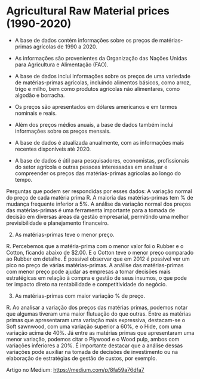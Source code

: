 # Agricultural Raw Material prices (1990-2020)

* A base de dados contém informações sobre os preços de matérias-primas agrícolas de 1990 a 2020.

* As informações são provenientes da Organização das Nações Unidas para Agricultura e Alimentação (FAO).

* A base de dados inclui informações sobre os preços de uma variedade de matérias-primas agrícolas, incluindo alimentos básicos, como arroz, trigo e milho, bem como produtos agrícolas não alimentares, como algodão e borracha.

* Os preços são apresentados em dólares americanos e em termos nominais e reais.

* Além dos preços médios anuais, a base de dados também inclui informações sobre os preços mensais.

* A base de dados é atualizada anualmente, com as informações mais recentes disponíveis até 2020.

* A base de dados é útil para pesquisadores, economistas, profissionais do setor agrícola e outras pessoas interessadas em analisar e compreender os preços das matérias-primas agrícolas ao longo do tempo.

Perguntas que podem ser respondidas por esses dados:
A variação normal do preço de cada matéria prima
R. A maioria das matérias-primas tem % de mudança frequente inferior a 5%. A análise da variação normal dos preços das matérias-primas é uma ferramenta importante para a tomada de decisão em diversas áreas da gestão empresarial, permitindo uma melhor previsibilidade e planejamento financeiro.

2. As matérias-primas teve o menor preço.

R. Percebemos que a matéria-prima com o menor valor foi o Rubber e o Cotton, ficando abaixo de $2.00. E o Cotton teve o menor preço comparado ao Rubber em detalhe. É possível observar que em 2012 é possível ver um pico no preço de várias matérias-primas. A análise das matérias-primas com menor preço pode ajudar as empresas a tomar decisões mais estratégicas em relação à compra e gestão de seus insumos, o que pode ter impacto direto na rentabilidade e competitividade do negócio.

3. As matérias-primas com maior variação % de preço.

R. Ao analisar a variação dos preços das matérias primas, podemos notar que algumas tiveram uma maior flutuação do que outras. Entre as matérias primas que apresentaram uma variação mais expressiva, destacam-se o Soft sawnwood, com uma variação superior a 60%, e o Hide, com uma variação acima de 40%. Já entre as matérias primas que apresentaram uma menor variação, podemos citar o Plywood e o Wood pulp, ambos com variações inferiores a 20%. É importante destacar que a análise dessas variações pode auxiliar na tomada de decisões de investimento ou na elaboração de estratégias de gestão de custos, por exemplo.

Artigo no Medium: https://medium.com/p/8fa59a76dfa7
